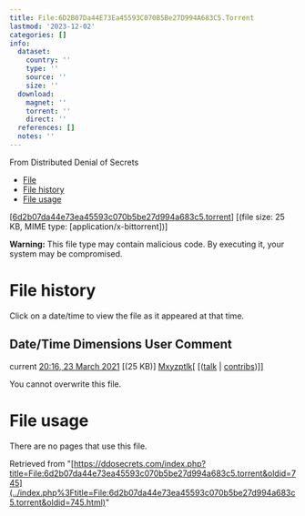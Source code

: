 ```yaml
---
title: File:6D2B07Da44E73Ea45593C070B5Be27D994A683C5.Torrent
lastmod: '2023-12-02'
categories: []
info:
  dataset:
    country: ''
    type: ''
    source: ''
    size: ''
  download:
    magnet: ''
    torrent: ''
    direct: ''
  references: []
  notes: ''
---
```




From Distributed Denial of Secrets

- [File](./File:6d2b07da44e73ea45593c070b5be27d994a683c5.torrent.html#file)
- [File
history](./File:6d2b07da44e73ea45593c070b5be27d994a683c5.torrent.html#filehistory)
- [File
usage](./File:6d2b07da44e73ea45593c070b5be27d994a683c5.torrent.html#filelinks)

[[6d2b07da44e73ea45593c070b5be27d994a683c5.torrent](../images/d/d9/6d2b07da44e73ea45593c070b5be27d994a683c5.torrent "6d2b07da44e73ea45593c070b5be27d994a683c5.torrent")]
‎[(file size: 25 KB, MIME type:
[application/x-bittorrent])]

**Warning:** This file type may contain malicious code. By executing it,
your system may be compromised.

# File history

Click on a date/time to view the file as it appeared at that time.

Date/Time Dimensions User Comment
---
current [20:16, 23 March 2021](../images/d/d9/6d2b07da44e73ea45593c070b5be27d994a683c5.torrent) [(25 KB)] [Mxyzptlk](../index.php%3Ftitle=User:Mxyzptlk&action=edit&redlink=1.html "User:Mxyzptlk (page does not exist)")[ [([talk](../index.php%3Ftitle=User_talk:Mxyzptlk&action=edit&redlink=1.html "User talk:Mxyzptlk (page does not exist)") | [contribs](./Special:Contributions/Mxyzptlk.html "Special:Contributions/Mxyzptlk"))]]

You cannot overwrite this file.

# File usage

There are no pages that use this file.

Retrieved from
"[https://ddosecrets.com/index.php?title=File:6d2b07da44e73ea45593c070b5be27d994a683c5.torrent&oldid=745](../index.php%3Ftitle=File:6d2b07da44e73ea45593c070b5be27d994a683c5.torrent&oldid=745.html)"

